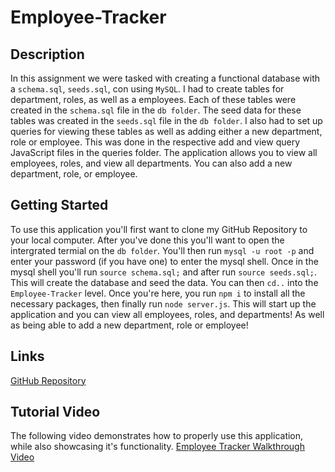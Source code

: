 # Employee-Tracker

## Description
In this assignment we were tasked with creating a functional database with a `schema.sql`, `seeds.sql`, con using `MySQL`. I had to create tables for department, roles, as well as a employees. Each of these tables were created in the `schema.sql` file in the `db folder`. The seed data for these tables was created in the `seeds.sql` file in the `db folder`. I also had to set up queries for viewing these tables as well as adding either a new department, role or employee. This was done in the respective add and view query JavaScript files in the queries folder. The application allows you to view all employees, roles, and view all departments. You can also add a new department, role, or employee.
## Getting Started
To use this application you'll first want to clone my GitHub Repository to your local computer. After you've done this you'll want to open the intergrated termial on the `db folder`. You'll then run `mysql -u root -p` and enter your password (if you have one) to enter the mysql shell. Once in the mysql shell you'll run `source schema.sql;` and after run `source seeds.sql;`. This will create the database and seed the data. You can then `cd..` into the `Employee-Tracker` level. Once you're here, you run `npm i` to install all the necessary packages, then finally run `node server.js`. This will start up the application and you can view all employees, roles, and departments! As well as being able to add a new department, role or employee!

## Links 
[GitHub Repository](https://github.com/JLopez1227/Employee-Tracker)

## Tutorial Video
The following video demonstrates how to properly use this application, while also showcasing it's functionality. 
[Employee Tracker Walkthrough Video](https://drive.google.com/file/d/1mIpV314qJ11UJcqK3zFczCp_OJiDbbcH/view)
